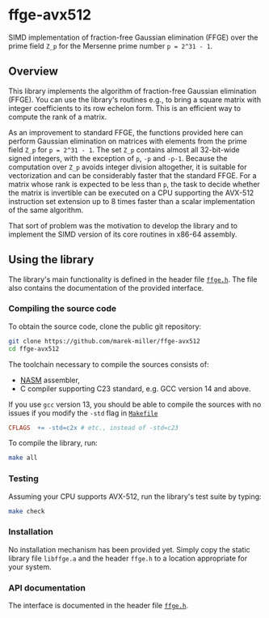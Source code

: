# ffge-avx512

SIMD implementation of fraction-free Gaussian elimination (FFGE) over
the prime field `Z_p` for the Mersenne prime number `p = 2^31 - 1`.

## Overview

This library implements the algorithm of fraction-free Gaussian elimination
(FFGE).  You can use the library's routines e.g., to bring a square matrix
with integer coefficients to its row echelon form.  This is an efficient way
to compute the rank of a matrix.

As an improvement to standard FFGE, the functions provided here can perform
Gaussian elimination on matrices with elements from the prime field `Z_p`
for `p = 2^31 - 1`.  The set `Z_p` contains almost all 32-bit-wide signed
integers, with the exception of `p`, `-p` and `-p-1`.  Because the computation
over `Z_p` avoids integer division altogether, it is suitable for vectorization
and can be considerably faster that the standard FFGE. For a matrix whose rank
is expected to be less than `p`, the task to decide whether the matrix is
invertible can be executed on a CPU supporting the AVX-512 instruction set
extension up to 8 times faster than a scalar implementation of the same
algorithm.

That sort of problem was the motivation to develop the library and to implement
the SIMD version of its core routines in x86-64 assembly.

## Using the library

The library's main functionality is defined in the header file
[`ffge.h`](./ffge.h).  The file also contains the documentation of the provided
interface.

### Compiling the source code

To obtain the source code, clone the public git repository:

```bash
git clone https://github.com/marek-miller/ffge-avx512
cd ffge-avx512
```

The toolchain necessary to compile the sources consists of:

* [NASM](https://www.nasm.us) assembler,
* C compiler supporting C23 standard, e.g. GCC version 14 and above.

If you use `gcc` version 13, you should be able to compile the sources with
no issues if you modify the `-std` flag in [`Makefile`](./Makefile)

```makefile
CFLAGS	+= -std=c2x	# etc., instead of -std=c23
```

To compile the library, run:

```bash
make all
```

### Testing

Assuming your CPU supports AVX-512, run the library's test suite by typing:

```bash
make check
```

### Installation

No installation mechanism has been provided yet.  Simply copy the static
library file `libffge.a` and the header `ffge.h` to a location appropriate
for your system.

### API documentation

The interface is documented in the header file [`ffge.h`](./ffge.h).


